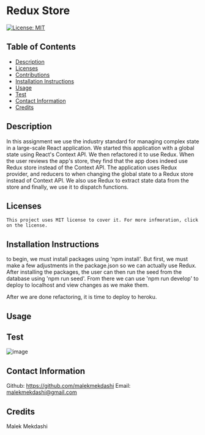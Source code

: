 # Redux Store

  [![License: MIT](https://img.shields.io/badge/License-MIT-yellow.svg)](https://opensource.org/licenses/MIT)
  
  ## Table of Contents
  * [Description](#description)
  * [Licenses](#licenses)
  * [Contributions](#contributions)
  * [Installation Instructions](#installation)
  * [Usage](#usage)
  * [Test](#test)
  * [Contact Information](#Contact-Information)
  * [Credits](#credits)
  
  ## Description
  In this assignment we use the industry standard for managing complex state in a large-scale React application. We started this application with a global state using React's Context API. We then refactored it to use Redux. When the user reviews the app's store, they find that the app does indeed use Redux store instead of the Context API. The application uses Redux provider, and reducers to when changing the global state to a Redux store instead of Context API. We also use Redux to extract state data from the store and finally, we use it to dispatch functions.
  
  ## Licenses
    This project uses MIT license to cover it. For more infmoration, click on the license.


  ## Installation Instructions
  to begin, we must install packages using 'npm install'. But first, we must make a few adjustments in the package.json so we can actually use Redux. After installing the packages, the user can then run the seed from the database using 'npm run seed'. From there we can use 'npm run develop' to deploy to localhost and view changes as we make them.

  After we are done refactoring, it is time to deploy to heroku. 

  ## Usage
  

  ## Test
  ![image](https://user-images.githubusercontent.com/108254449/208297468-e4a35d42-b753-4abc-ba9c-e1f9d0886e47.png)


  ## Contact Information
  Github: https://github.com/malekmekdashi
  Email: malekmekdashi@gmail.com

  ## Credits
  Malek Mekdashi

